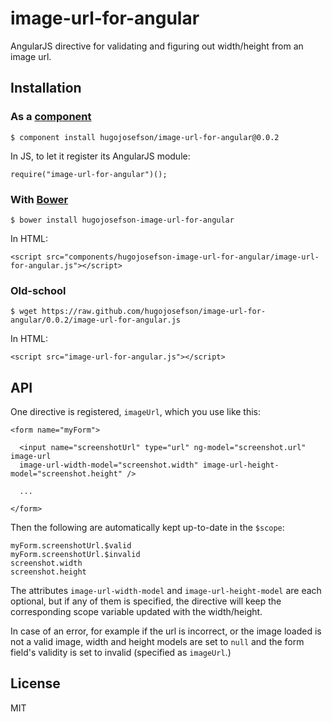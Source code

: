
# image-url-for-angular

  AngularJS directive for validating and figuring out width/height from an image url.

## Installation

### As a [component](https://github.com/component/component)

    $ component install hugojosefson/image-url-for-angular@0.0.2

In JS, to let it register its AngularJS module:

    require("image-url-for-angular")();

### With [Bower](http://bower.io/)

    $ bower install hugojosefson-image-url-for-angular

In HTML:

    <script src="components/hugojosefson-image-url-for-angular/image-url-for-angular.js"></script>

### Old-school

    $ wget https://raw.github.com/hugojosefson/image-url-for-angular/0.0.2/image-url-for-angular.js

In HTML:

    <script src="image-url-for-angular.js"></script>

## API

One directive is registered, `imageUrl`, which you use like this:

    <form name="myForm">

      <input name="screenshotUrl" type="url" ng-model="screenshot.url" image-url
      image-url-width-model="screenshot.width" image-url-height-model="screenshot.height" />

      ...

    </form>

Then the following are automatically kept up-to-date in the `$scope`:

    myForm.screenshotUrl.$valid
    myForm.screenshotUrl.$invalid
    screenshot.width
    screenshot.height

The attributes `image-url-width-model` and `image-url-height-model` are each optional, but if
any of them is specified, the directive will keep the corresponding scope variable updated with the width/height.

In case of an error, for example if the url is incorrect, or the image loaded is not a valid image, width and height
models are set to `null` and the form field's validity is set to invalid (specified as
`imageUrl`.)
       

## License

  MIT
